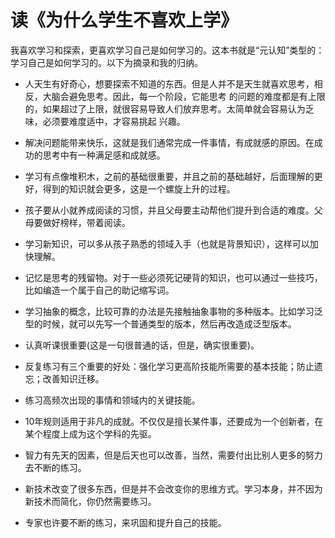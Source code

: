 # 读《为什么学生不喜欢上学》

我喜欢学习和探索，更喜欢学习自己是如何学习的。这本书就是“元认知”类型的：学习自己是如何学习的。以下为摘录和我的归纳。

- 人天生有好奇心，想要探索不知道的东西。但是人并不是天生就喜欢思考，相反，大脑会避免思考。因此，每一个阶段，它能思考
的问题的难度都是有上限的，如果超过了上限，就很容易导致人们放弃思考。太简单就会容易认为乏味，必须要难度适中，才容易挑起
兴趣。

- 解决问题能带来快乐，这就是我们通常完成一件事情，有成就感的原因。在成功的思考中有一种满足感和成就感。

- 学习有点像堆积木，之前的基础很重要，并且之前的基础越好，后面理解的更好，得到的知识就会更多，这是一个螺旋上升的过程。

- 孩子要从小就养成阅读的习惯，并且父母要主动帮他们提升到合适的难度。父母要做好榜样，带着阅读。

- 学习新知识，可以多从孩子熟悉的领域入手（也就是背景知识），这样可以加快理解。

- 记忆是思考的残留物。对于一些必须死记硬背的知识，也可以通过一些技巧，比如编造一个属于自己的助记缩写词。

- 学习抽象的概念，比较可靠的办法是先接触抽象事物的多种版本。比如学习泛型的时候，就可以先写一个普通类型的版本，然后再改造成泛型版本。

- 认真听课很重要(这是一句很普通的话，但是，确实很重要)。

- 反复练习有三个重要的好处：强化学习更高阶技能所需要的基本技能；防止遗忘；改善知识迁移。

- 练习高频次出现的事情和领域内的关键技能。

- 10年规则适用于非凡的成就。不仅仅是擅长某件事，还要成为一个创新者，在某个程度上成为这个学科的先驱。

- 智力有先天的因素，但是后天也可以改善，当然，需要付出比别人更多的努力去不断的练习。

- 新技术改变了很多东西，但是并不会改变你的思维方式。学习本身，并不因为新技术而简化，你仍然需要练习。

- 专家也许要不断的练习，来巩固和提升自己的技能。

